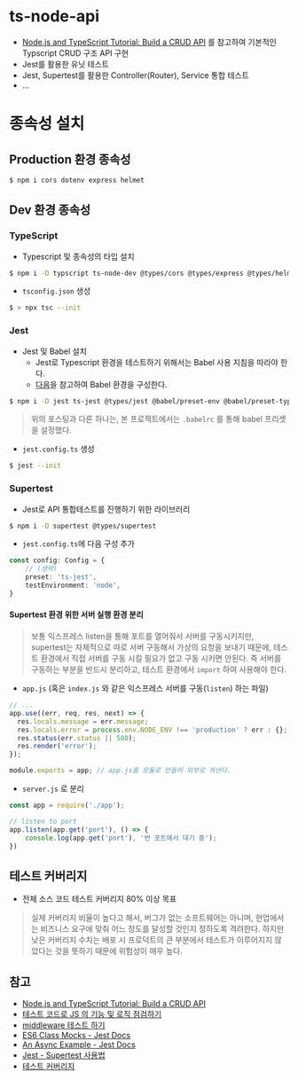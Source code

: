 # ts-node-api

- [Node.js and TypeScript Tutorial: Build a CRUD API](https://auth0.com/blog/node-js-and-typescript-tutorial-build-a-crud-api/)
  를 참고하여 기본적인 Typscript CRUD 구조 API 구현
- Jest를 활용한 유닛 테스트 
- Jest, Supertest를 활용한 Controller(Router), Service 통합 테스트
- ...

# 종속성 설치

## Production 환경 종속성

```bash
$ npm i cors dotenv express helmet
```

## Dev 환경 종속성

### TypeScript

- Typescript 및 종속성의 타입 설치

```bash
$ npm i -D typscript ts-node-dev @types/cors @types/express @types/helmet @types/node
```

- `tsconfig.json` 생성

```bash
$ > npx tsc --init
```

### Jest

- Jest 및 Babel 설치
    - Jest로 Typescript 환경을 테스트하기 위해서는 Babel 사용 지침을 따라야 한다.
    - [다음](https://jestjs.io/docs/next/getting-started#using-typescript)을 참고하여 Babel 환경을 구성한다.

```bash
$ npm i -D jest ts-jest @types/jest @babel/preset-env @babel/preset-typescript 
```

> 위의 포스팅과 다른 하나는, 본 프로젝트에서는 `.babelrc` 를 통해 babel 프리셋을 설정했다.

- `jest.config.ts` 생성

```bash
$ jest --init
```

### Supertest

- Jest로 API 통합테스트를 진행하기 위한 라이브러리

```bash
$ npm i -D supertest @types/supertest
```

- `jest.config.ts`에 다음 구성 추가

```typescript
const config: Config = {
    // (생략)
    preset: 'ts-jest',
    testEnvironment: 'node',
}
```
#### Supertest 환경  위한 서버 실행 환경 분리
> 보통 익스프레스 listen을 통해 포트를 열어줘서 서버를 구동시키지만, supertest는 자체적으로 따로 서버 구동해서 가상의 요청을 보내기 때문에, 테스트 환경에서 직접 서버를 구동 시킬 필요가 없고 구동 시키면 안된다. 즉
서버를 구동하는 부분을 반드시 분리하고, 테스트 환경에서 `import` 하여 사용해야 한다.

- `app.js` (혹은 `index.js` 와 같은 익스프레스 서버를 구동(`listen`) 하는 파일)
```javascript
// ...
app.use((err, req, res, next) => {
  res.locals.message = err.message;
  res.locals.error = process.env.NODE_ENV !== 'production' ? err : {};
  res.status(err.status || 500);
  res.render('error');
});

module.exports = app; // app.js를 모듈로 만들어 외부로 꺼낸다.
```

- `server.js` 로 분리
```javascript
const app = require('./app');

// listen to port
app.listen(app.get('port'), () => {
    console.log(app.get('port'), '번 포트에서 대기 중');
})
```


## 테스트 커버리지

- 전체 소스 코드 테스트 커버리지 80% 이상 목표
>실제 커버리지 비율이 높다고 해서, 버그가 없는 소프트웨어는 아니며, 
현업에서는 비즈니스 요구에 맞춰 어느 정도를 달성할 것인지 정하도록 격려한다. 하지만 낮은 커버리지 수치는
배포 시 프로덕트의 큰 부분에서 테스트가 이루어지지 않았다는 것을 뜻하기 때문에 위험성이 매우 높다.

## 참고

- [Node.js and TypeScript Tutorial: Build a CRUD API](https://auth0.com/blog/node-js-and-typescript-tutorial-build-a-crud-api/)
- [테스트 코드로 JS 의 기능 및 로직 점검하기](https://velog.io/@skyu_dev/Jest-%ED%85%8C%EC%8A%A4%ED%8A%B8-%EC%BD%94%EB%93%9C%EB%A5%BC-%EC%82%AC%EC%9A%A9%ED%95%98%EC%97%AC-JS%EC%9D%98-%EA%B8%B0%EB%8A%A5-%EC%A0%90%EA%B2%80%ED%95%98%EA%B8%B0)
- [middleware 테스트 하기](https://airplane9876.tistory.com/16)
- [ES6 Class Mocks - Jest Docs](https://jestjs.io/docs/es6-class-mocks)
- [An Async Example - Jest Docs](https://jestjs.io/docs/tutorial-async)
- [Jest - Supertest 사용법](https://inpa.tistory.com/entry/JEST-%F0%9F%93%9A-supertest-api-%EC%9A%94%EC%B2%AD%ED%85%8C%EC%8A%A4%ED%8A%B8#agent__%EA%B0%80%EC%83%81%EC%9D%98_%EC%82%AC%EC%9A%A9%EC%9E%90%EB%A5%BC_%EB%91%90%EC%96%B4_%EC%8B%A4%EC%A0%9C%EB%A1%9C_%EC%84%9C%EB%B9%84%EC%8A%A4%EB%A5%BC_%EC%82%AC%EC%9A%A9%ED%95%98%EB%8A%94_%EA%B2%83_%EA%B3%BC_%EA%B0%99%EC%9D%B4_%EC%9A%94%EC%B2%AD_%EC%83%81%ED%83%9C%EB%A5%BC_%EC%A7%80%EC%86%8D)
- [테스트 커버리지](https://velog.io/@newdana01/Test-%ED%85%8C%EC%8A%A4%ED%8A%B8-%EC%BB%A4%EB%B2%84%EB%A6%AC%EC%A7%80-Test-Coverage)
